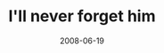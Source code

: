 ---
layout: base.njk
title : 'I&#39;ll never forget him' 
view_title : 'I&#39;ll never forget him' 
year : '2008' 
date : '2008-06-19' 
img_file : '/drawing/illneverforgethim.png' 
html_file : 'illneverforgethim' 
next_html : 'iwasmistaken.html' 
year_order : '258' 
permalink : "title/{{html_file}}.html"
---